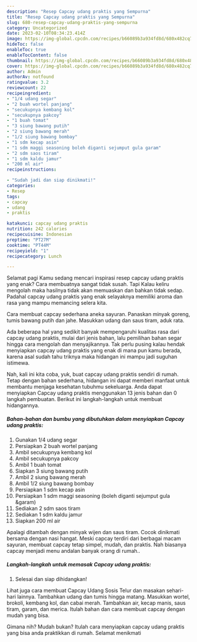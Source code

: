 ```yaml
---
description: "Resep Capcay udang praktis yang Sempurna"
title: "Resep Capcay udang praktis yang Sempurna"
slug: 680-resep-capcay-udang-praktis-yang-sempurna
category: Uncategorized
date: 2023-02-10T08:34:23.414Z
image: https://img-global.cpcdn.com/recipes/b66089b3a934fd8d/680x482cq70/capcay-udang-praktis-foto-resep-utama.jpg
hideToc: false
enableToc: true
enableTocContent: false
thumbnail: https://img-global.cpcdn.com/recipes/b66089b3a934fd8d/680x482cq70/capcay-udang-praktis-foto-resep-utama.jpg
cover: https://img-global.cpcdn.com/recipes/b66089b3a934fd8d/680x482cq70/capcay-udang-praktis-foto-resep-utama.jpg
author: Admin
authorAv: notfound
ratingvalue: 3.2
reviewcount: 22
recipeingredient:
- "1/4 udang segar"
- "2 buah wortel panjang"
- "secukupnya kembang kol"
- "secukupnya pakcoy"
- "1 buah tomat"
- "3 siung bawang putih"
- "2 siung bawang merah"
- "1/2 siung bawang bombay"
- "1 sdm kecap asin"
- "1 sdm maggi seasoning boleh diganti sejumput gula garam"
- "2 sdm saos tiram"
- "1 sdm kaldu jamur"
- "200 ml air"
recipeinstructions:

- "Sudah jadi dan siap dinikmati!"
categories:
- Resep
tags:
- capcay
- udang
- praktis

katakunci: capcay udang praktis 
nutrition: 242 calories
recipecuisine: Indonesian
preptime: "PT27M"
cooktime: "PT44M"
recipeyield: "1"
recipecategory: Lunch

---
```



Selamat pagi Kamu sedang mencari inspirasi resep capcay udang praktis yang enak? Cara membuatnya sangat tidak susah. Tapi Kalau keliru mengolah maka hasilnya tidak akan memuaskan dan bahkan tidak sedap. Padahal capcay udang praktis yang enak selayaknya memiliki aroma dan rasa yang mampu memancing selera kita.


Cara membuat capcay sederhana aneka sayuran. Panaskan minyak goreng, tumis bawang putih dan jahe. Masukkan udang dan saus tiram, aduk rata.

Ada beberapa hal yang sedikit banyak mempengaruhi kualitas rasa dari capcay udang praktis, mulai dari jenis bahan, lalu pemilihan bahan segar hingga cara mengolah dan menyajikannya. Tak perlu pusing kalau hendak menyiapkan capcay udang praktis yang enak di mana pun kamu berada, karena asal sudah tahu triknya maka hidangan ini mampu jadi suguhan istimewa.


Nah, kali ini kita coba, yuk, buat capcay udang praktis sendiri di rumah. Tetap dengan bahan sederhana, hidangan ini dapat memberi manfaat untuk membantu menjaga kesehatan tubuhmu sekeluarga. Anda dapat menyiapkan Capcay udang praktis menggunakan 13 jenis bahan dan 0 langkah pembuatan. Berikut ini langkah-langkah untuk membuat hidangannya.

<!--inarticleads1-->

##### Bahan-bahan dan bumbu yang dibutuhkan dalam menyiapkan Capcay udang praktis:

1. Gunakan 1/4 udang segar
1. Persiapkan 2 buah wortel panjang
1. Ambil secukupnya kembang kol
1. Ambil secukupnya pakcoy
1. Ambil 1 buah tomat
1. Siapkan 3 siung bawang putih
1. Ambil 2 siung bawang merah
1. Ambil 1/2 siung bawang bombay
1. Persiapkan 1 sdm kecap asin
1. Persiapkan 1 sdm maggi seasoning (boleh diganti sejumput gula &amp;garam)
1. Sediakan 2 sdm saos tiram
1. Sediakan 1 sdm kaldu jamur
1. Siapkan 200 ml air


Apalagi ditambah dengan minyak wijen dan saus tiram. Cocok dinikmati bersama dengan nasi hangat. Meski capcay terdiri dari berbagai macam sayuran, membuat capcay tetap simpel, mudah, dan praktis. Nah biasanya capcay menjadi menu andalan banyak orang di rumah.. 

<!--inarticleads2-->

##### Langkah-langkah untuk memasak Capcay udang praktis:


1. Selesai dan siap dihidangkan!

Lihat juga cara membuat Capcay Udang Sosis Telur dan masakan sehari-hari lainnya. Tambahkan udang dan tumis hingga matang. Masukkan wortel, brokoli, kembang kol, dan cabai merah. Tambahkan air, kecap manis, saus tiram, garam, dan merica. Itulah bahan dan cara membuat capcay dengan mudah yang bisa. 

Gimana nih? Mudah bukan? Itulah cara menyiapkan capcay udang praktis yang bisa anda praktikkan di rumah. Selamat menikmati
